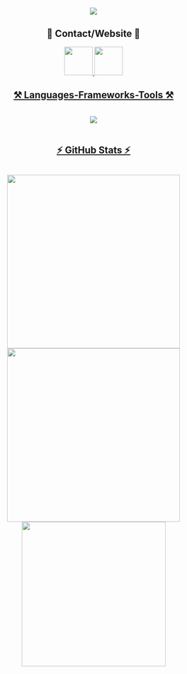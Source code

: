 <h1 align="center">
    <img src="https://readme-typing-svg.herokuapp.com?font=Overpass&weight=900&size=48&pause=1000&color=8478F7&center=true&vCenter=true&random=true&width=900&lines=Hey+I'm+Niceas" />
</h1>

<h2 align="center">📑 Contact/Website 📑</h2>

<div align="center"> 
  <a href="mailto:contact@niceas.de">
    <img width=64 src="https://www.gnhub.de/assets/mail.png" />
  </a>
  <a href="https://www.niceas.de">
     <img width=64 src="https://www.gnhub.de/assets/browser.png" /
  </a>
</div>

<h2 align="center">⚒️ Languages-Frameworks-Tools ⚒️</h2>
<br/>
<div align="center">
    <img src="https://skillicons.dev/icons?i=git,github,cloudflare,docker,gradle,idea,nodejs,javascript,express,java,mysql,css&perline=6" />
</div>
<br/>

<h2 align="center">⚡ GitHub Stats ⚡</h2>
<br>
<div align=center>
  <img width=390 src="https://github-readme-stats.vercel.app/api?username=nici002018&theme=dark&hide_border=true&include_all_commits=true&count_private=true"/>
  <img width=390 src="https://github-readme-streak-stats.herokuapp.com/?user=nici002018&theme=dark&hide_border=true" />
<br/>
<img width=325 src="https://github-readme-stats.vercel.app/api/top-langs/?username=nici002018&theme=dark&hide_border=true&include_all_commits=true&count_private=true&layout=compact" />
</div>
